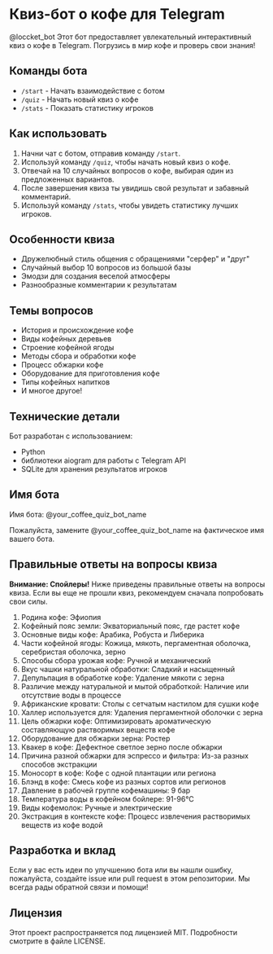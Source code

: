 # Квиз-бот о кофе для Telegram
@loccket_bot
Этот бот предоставляет увлекательный интерактивный квиз о кофе в Telegram. Погрузись в мир кофе и проверь свои знания!

## Команды бота

- `/start` - Начать взаимодействие с ботом
- `/quiz` - Начать новый квиз о кофе
- `/stats` - Показать статистику игроков

## Как использовать

1. Начни чат с ботом, отправив команду `/start`.
2. Используй команду `/quiz`, чтобы начать новый квиз о кофе.
3. Отвечай на 10 случайных вопросов о кофе, выбирая один из предложенных вариантов.
4. После завершения квиза ты увидишь свой результат и забавный комментарий.
5. Используй команду `/stats`, чтобы увидеть статистику лучших игроков.

## Особенности квиза

- Дружелюбный стиль общения с обращениями "серфер" и "друг"
- Случайный выбор 10 вопросов из большой базы
- Эмодзи для создания веселой атмосферы
- Разнообразные комментарии к результатам

## Темы вопросов

- История и происхождение кофе
- Виды кофейных деревьев
- Строение кофейной ягоды
- Методы сбора и обработки кофе
- Процесс обжарки кофе
- Оборудование для приготовления кофе
- Типы кофейных напитков
- И многое другое!

## Технические детали

Бот разработан с использованием:
- Python
- библиотеки aiogram для работы с Telegram API
- SQLite для хранения результатов игроков

## Имя бота

Имя бота: @your_coffee_quiz_bot_name

Пожалуйста, замените @your_coffee_quiz_bot_name на фактическое имя вашего бота.

## Правильные ответы на вопросы квиза

**Внимание: Спойлеры!** Ниже приведены правильные ответы на вопросы квиза. Если вы еще не прошли квиз, рекомендуем сначала попробовать свои силы.

1. Родина кофе: Эфиопия
2. Кофейный пояс земли: Экваториальный пояс, где растет кофе
3. Основные виды кофе: Арабика, Робуста и Либерика
4. Части кофейной ягоды: Кожица, мякоть, пергаментная оболочка, серебристая оболочка, зерно
5. Способы сбора урожая кофе: Ручной и механический
6. Вкус чашки натуральной обработки: Сладкий и насыщенный
7. Депульпация в обработке кофе: Удаление мякоти с зерна
8. Различие между натуральной и мытой обработкой: Наличие или отсутствие воды в процессе
9. Африканские кровати: Столы с сетчатым настилом для сушки кофе
10. Халлер используется для: Удаления пергаментной оболочки с зерна
11. Цель обжарки кофе: Оптимизировать ароматическую составляющую растворимых веществ кофе
12. Оборудование для обжарки зерна: Ростер
13. Квакер в кофе: Дефектное светлое зерно после обжарки
14. Причина разной обжарки для эспрессо и фильтра: Из-за разных способов экстракции
15. Моносорт в кофе: Кофе с одной плантации или региона
16. Блэнд в кофе: Смесь кофе из разных сортов или регионов
17. Давление в рабочей группе кофемашины: 9 бар
18. Температура воды в кофейном бойлере: 91-96°C
19. Виды кофемолок: Ручные и электрические
20. Экстракция в контексте кофе: Процесс извлечения растворимых веществ из кофе водой

## Разработка и вклад

Если у вас есть идеи по улучшению бота или вы нашли ошибку, пожалуйста, создайте issue или pull request в этом репозитории. Мы всегда рады обратной связи и помощи!

## Лицензия

Этот проект распространяется под лицензией MIT. Подробности смотрите в файле LICENSE.
